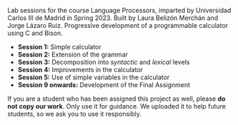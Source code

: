 Lab sessions for the course Language Processors, imparted by Universidad Carlos III de Madrid in Spring 2023. Built by Laura Belizón Merchán and Jorge Lázaro Ruiz.
Progressive development of a programmable calculator using C and Bison.

* **Session 1:** Simple calculator
* **Session 2:** Extension of the grammar
* **Session 3:** Decomposition into *syntactic* and *lexical* levels
* **Session 4:** Improvements in the calculator
* **Session 5:** Use of simple variables in the calculator
* **Session 9 onwards:** Development of the Final Assignment

If you are a student who has been assigned this project as well, please **do not copy our work**. Only use it for guidance. We uploaded it to help future students, so we ask you to use it responsibly.
